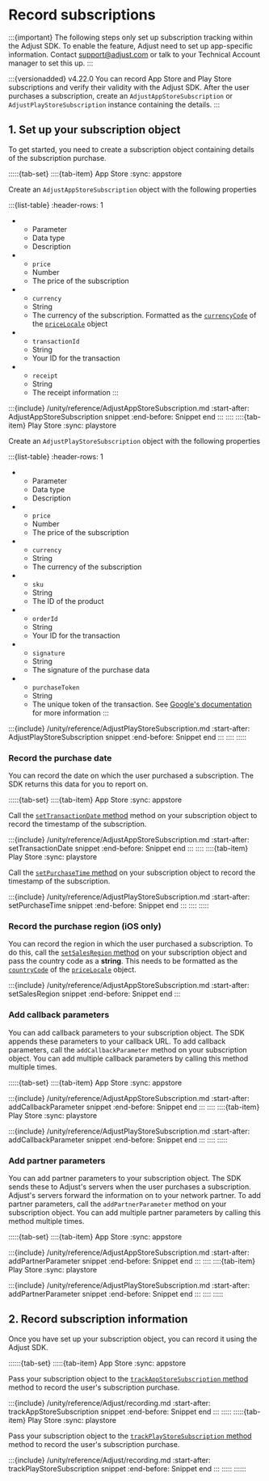 # Record subscriptions

:::{important}
The following steps only set up subscription tracking within the Adjust SDK. To enable the feature, Adjust need to set up app-specific information. Contact <support@adjust.com> or talk to your Technical Account manager to set this up.
:::

:::{versionadded} v4.22.0
You can record App Store and Play Store subscriptions and verify their validity with the Adjust SDK. After the user purchases a subscription, create an `AdjustAppStoreSubscription` or `AdjustPlayStoreSubscription` instance containing the details.
:::

## 1. Set up your subscription object

To get started, you need to create a subscription object containing details of the subscription purchase.

:::::{tab-set}
::::{tab-item} App Store
:sync: appstore

Create an `AdjustAppStoreSubscription` object with the following properties

:::{list-table}
:header-rows: 1

* - Parameter
   - Data type
   - Description
* - `price`
   - Number
   - The price of the subscription
* - `currency`
   - String
   - The currency of the subscription. Formatted as the [`currencyCode`](https://developer.apple.com/documentation/foundation/nslocale/1642836-currencycode?language=objc) of the [`priceLocale`](https://developer.apple.com/documentation/storekit/skproduct/1506145-pricelocale?language=objc) object
* - `transactionId`
   - String
   - Your ID for the transaction
* - `receipt`
   - String
   - The receipt information
:::

:::{include} /unity/reference/AdjustAppStoreSubscription.md
:start-after: AdjustAppStoreSubscription snippet
:end-before: Snippet end
:::
::::
::::{tab-item} Play Store
:sync: playstore

Create an `AdjustPlayStoreSubscription` object with the following properties

:::{list-table}
:header-rows: 1

* - Parameter
   - Data type
   - Description
* - `price`
   - Number
   - The price of the subscription
* - `currency`
   - String
   - The currency of the subscription
* - `sku`
   - String
   -  The ID of the product
* - `orderId`
   - String
   - Your ID for the transaction
* - `signature`
   - String
   - The signature of the purchase data
* - `purchaseToken`
   - String
   - The unique token of the transaction. See [Google's documentation](https://developer.android.com/reference/com/android/billingclient/api/Purchase#getPurchaseToken()) for more information
:::

:::{include} /unity/reference/AdjustPlayStoreSubscription.md
:start-after: AdjustPlayStoreSubscription snippet
:end-before: Snippet end
:::
::::
:::::

### Record the purchase date

You can record the date on which the user purchased a subscription. The SDK returns this data for you to report on. 

:::::{tab-set}
::::{tab-item} App Store
:sync: appstore

Call the [`setTransactionDate` method](unity-setTransactionDate-invocation) method on your subscription object to record the timestamp of the subscription.

:::{include} /unity/reference/AdjustAppStoreSubscription.md
:start-after: setTransactionDate snippet
:end-before: Snippet end
:::
::::
::::{tab-item} Play Store
:sync: playstore

Call the [`setPurchaseTime` method](unity-setPurchaseTime-invocation) on your subscription object to record the timestamp of the subscription.

:::{include} /unity/reference/AdjustPlayStoreSubscription.md
:start-after: setPurchaseTime snippet
:end-before: Snippet end
:::
::::
:::::

### Record the purchase region (iOS only)

You can record the region in which the user purchased a subscription. To do this, call the [`setSalesRegion` method](unity-setSalesRegion-invocation) on your subscription object and pass the country code as a **string**. This needs to be formatted as the [`countryCode`](https://developer.apple.com/documentation/foundation/nslocale/1643060-countrycode?language=swift) of the [`priceLocale`](https://developer.apple.com/documentation/storekit/skproduct/1506145-pricelocale?language=swift) object.

:::{include} /unity/reference/AdjustAppStoreSubscription.md
:start-after: setSalesRegion snippet
:end-before: Snippet end
:::

### Add callback parameters

You can add callback parameters to your subscription object. The SDK appends these parameters to your callback URL. To add callback parameters, call the `addCallbackParameter` method on your subscription object. You can add multiple callback parameters by calling this method multiple times.

:::::{tab-set}
::::{tab-item} App Store
:sync: appstore

:::{include} /unity/reference/AdjustAppStoreSubscription.md
:start-after: addCallbackParameter snippet
:end-before: Snippet end
:::
::::
::::{tab-item} Play Store
:sync: playstore

:::{include} /unity/reference/AdjustPlayStoreSubscription.md
:start-after: addCallbackParameter snippet
:end-before: Snippet end
:::
::::
:::::

### Add partner parameters

You can add partner parameters to your subscription object. The SDK sends these to Adjust's servers when the user purchases a subscription. Adjust's servers forward the information on to your network partner. To add partner parameters, call the `addPartnerParameter` method on your subscription object. You can add multiple partner parameters by calling this method multiple times.

:::::{tab-set}
::::{tab-item} App Store
:sync: appstore

:::{include} /unity/reference/AdjustAppStoreSubscription.md
:start-after: addPartnerParameter snippet
:end-before: Snippet end
:::
::::
::::{tab-item} Play Store
:sync: playstore

:::{include} /unity/reference/AdjustPlayStoreSubscription.md
:start-after: addPartnerParameter snippet
:end-before: Snippet end
:::
::::
:::::

## 2. Record subscription information

Once you have set up your subscription object, you can record it using the Adjust SDK.

::::::{tab-set}
:::::{tab-item} App Store
:sync: appstore

Pass your subscription object to the [`trackAppStoreSubscription` method](unity-trackAppStoreSubscription-invocation) method to record the user's subscription purchase.

:::{include} /unity/reference/Adjust/recording.md
:start-after: trackAppStoreSubscription snippet
:end-before: Snippet end
:::
:::::
:::::{tab-item} Play Store
:sync: playstore

Pass your subscription object to the [`trackPlayStoreSubscription` method](unity-trackPlayStoreSubscription-invocation) method to record the user's subscription purchase.

:::{include} /unity/reference/Adjust/recording.md
:start-after: trackPlayStoreSubscription snippet
:end-before: Snippet end
:::
:::::
::::::

